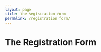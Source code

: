 ```yaml
---
layout: page
title: The Registration Form
permalink: /registration-form/
---
```


# The Registration Form